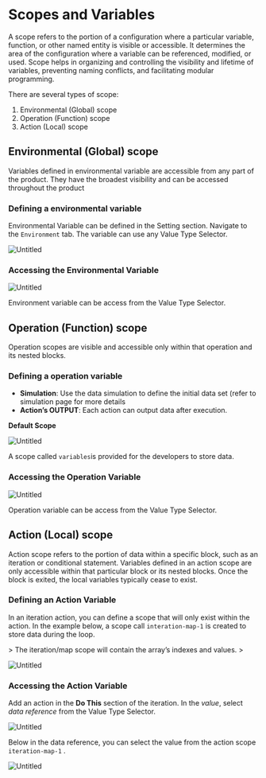 # Scopes and Variables

A scope refers to the portion of a configuration where a particular variable, function, or other named entity is visible or accessible. It determines the area of the configuration where a variable can be referenced, modified, or used. Scope helps in organizing and controlling the visibility and lifetime of variables, preventing naming conflicts, and facilitating modular programming.

There are several types of scope:

1. Environmental (Global) scope
2. Operation (Function) scope
3. Action (Local) scope

## Environmental (Global) scope

Variables defined in environmental variable are accessible from any part of the product. They have the broadest visibility and can be accessed throughout the product

### Defining a environmental variable

Environmental Variable can be defined in the Setting section.  Navigate to the `Environment` tab.  The variable can use any Value Type Selector.

![Untitled](Untitled.png)

### Accessing the Environmental Variable

![Untitled](Untitled%201.png)

Environment variable can be access from the Value Type Selector.

## Operation (Function) scope

Operation scopes are visible and accessible only within that operation and its nested blocks.

### Defining a operation variable

- **Simulation**:  Use the data simulation to define the initial data set (refer to simulation page for more details
- **Action’s OUTPUT**:  Each action can output data after execution.

**Default Scope**

![Untitled](Untitled%202.png)

A scope called `variables`is provided for the developers to store data.

### Accessing the Operation Variable

![Untitled](Untitled%203.png)

Operation variable can be access from the Value Type Selector.

## Action (Local) scope

Action scope refers to the portion of data within a specific block, such as an iteration or conditional statement. Variables defined in an action scope are only accessible within that particular block or its nested blocks. Once the block is exited, the local variables typically cease to exist.

### Defining an Action Variable

In an iteration action, you can define a scope that will only exist within the action. In the example below, a scope call `interation-map-1` is created to store data during the loop.  

&gt; The iteration/map scope will contain the array’s indexes and values.
&gt; 

![Untitled](Untitled%204.png)

### Accessing the Action Variable

Add an action in the **Do This** section of the iteration.  In the *value*, select *data reference* from the Value Type Selector.

![Untitled](Untitled%203.png)

Below in the data reference, you can select the value from the action scope `iteration-map-1` .

![Untitled](Untitled%205.png)